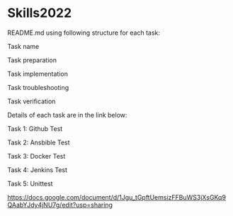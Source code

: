 # Skills2022
README.md using following structure for each task:

Task name

Task preparation

Task implementation

Task troubleshooting

Task verification

Details of each task are in the link below:


Task 1: Github Test

Task 2: Ansbible Test

Task 3: Docker Test

Task 4: Jenkins Test

Task 5: Unittest


https://docs.google.com/document/d/1Jgu_tGpftUemsizFFBuWS3jXsGKq9QAabYJdy4jNU7g/edit?usp=sharing
